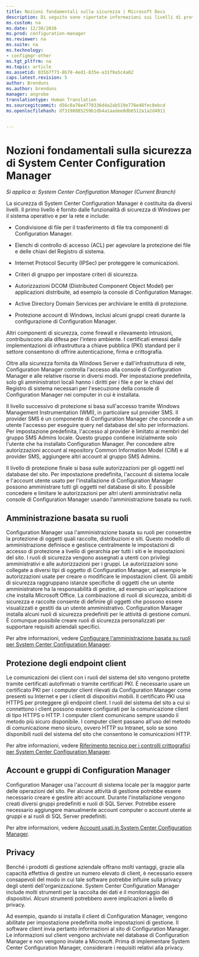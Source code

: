 ```yaml
---
title: Nozioni fondamentali sulla sicurezza | Microsoft Docs
description: Di seguito sono riportate informazioni sui livelli di protezione per System Center Configuration Manager.
ms.custom: na
ms.date: 12/30/2016
ms.prod: configuration-manager
ms.reviewer: na
ms.suite: na
ms.technology:
- configmgr-other
ms.tgt_pltfrm: na
ms.topic: article
ms.assetid: 035b7f73-8b78-4ed1-835e-a31f9a5c4a02
caps.latest.revision: 5
author: Brenduns
ms.author: brenduns
manager: angrobe
translationtype: Human Translation
ms.sourcegitcommit: d56c8a76e4770336d4a2ab519e776e48fec8ebcd
ms.openlocfilehash: df3198885259b1db4a1aadee0db6512a1a2d4911


---
```

# <a name="fundamentals-of-security-for-system-center-configuration-manager"></a>Nozioni fondamentali sulla sicurezza di System Center Configuration Manager

*Si applica a: System Center Configuration Manager (Current Branch)*

La sicurezza di System Center Configuration Manager è costituita da diversi livelli. Il primo livello è fornito dalle funzionalità di sicurezza di Windows per il sistema operativo e per la rete e include:  

-   Condivisione di file per il trasferimento di file tra componenti di Configuration Manager.  

-   Elenchi di controllo di accesso (ACL) per agevolare la protezione dei file e delle chiavi del Registro di sistema.  

-   Internet Protocol Security (IPSec) per proteggere le comunicazioni.  

-   Criteri di gruppo per impostare criteri di sicurezza.  

-   Autorizzazioni DCOM (Distributed Component Object Model) per applicazioni distribuite, ad esempio la console di Configuration Manager.  

-   Active Directory Domain Services per archiviare le entità di protezione.  

-   Protezione account di Windows, inclusi alcuni gruppi creati durante la configurazione di Configuration Manager.  

Altri componenti di sicurezza, come firewall e rilevamento intrusioni, contribuiscono alla difesa per l'intero ambiente. I certificati emessi dalle implementazioni di infrastruttura a chiave pubblica (PKI) standard per il settore consentono di offrire autenticazione, firma e crittografia.  

Oltre alla sicurezza fornita da Windows Server e dall'infrastruttura di rete, Configuration Manager controlla l'accesso alla console di Configuration Manager e alle relative risorse in diversi modi. Per impostazione predefinita, solo gli amministratori locali hanno i diritti per i file e per le chiavi del Registro di sistema necessari per l'esecuzione della console di Configuration Manager nei computer in cui è installata.  

Il livello successivo di protezione si basa sull'accesso tramite Windows Management Instrumentation (WMI), in particolare sul provider SMS. Il provider SMS è un componente di Configuration Manager che concede a un utente l'accesso per eseguire query nel database del sito per informazioni. Per impostazione predefinita, l'accesso al provider è limitato ai membri del gruppo SMS Admins locale. Questo gruppo contiene inizialmente solo l'utente che ha installato Configuration Manager. Per concedere altre autorizzazioni account al repository Common Information Model (CIM) e al provider SMS, aggiungere altri account al gruppo SMS Admins.  

Il livello di protezione finale si basa sulle autorizzazioni per gli oggetti nel database del sito. Per impostazione predefinita, l'account di sistema locale e l'account utente usato per l'installazione di Configuration Manager possono amministrare tutti gli oggetti nel database di sito. È possibile concedere e limitare le autorizzazioni per altri utenti amministrativi nella console di Configuration Manager usando l'amministrazione basata su ruoli.  



## <a name="role-based-administration"></a>Amministrazione basata su ruoli  
 Configuration Manager usa l'amministrazione basata su ruoli per consentire la protezione di oggetti quali raccolte, distribuzioni e siti. Questo modello di amministrazione definisce e gestisce centralmente le impostazioni di accesso di protezione a livello di gerarchia per tutti i siti e le impostazioni del sito. I ruoli di sicurezza vengono assegnati a utenti con privilegi amministrativi e alle autorizzazioni per i gruppi. Le autorizzazioni sono collegate a diversi tipi di oggetto di Configuration Manager, ad esempio le autorizzazioni usate per creare o modificare le impostazioni client. Gli ambiti di sicurezza raggruppano istanze specifiche di oggetti che un utente amministratore ha la responsabilità di gestire, ad esempio un'applicazione che installa Microsoft Office. La combinazione di ruoli di sicurezza, ambiti di sicurezza e raccolte consente di definire gli oggetti che possono essere visualizzati e gestiti da un utente amministrativo. Configuration Manager installa alcuni ruoli di sicurezza predefiniti per le attività di gestione comuni. È comunque possibile creare ruoli di sicurezza personalizzati per supportare requisiti aziendali specifici.  

 Per altre informazioni, vedere [Configurare l'amministrazione basata su ruoli per System Center Configuration Manager](../../core/servers/deploy/configure/configure-role-based-administration.md).  

## <a name="securing-client-endpoints"></a>Protezione degli endpoint client  
 Le comunicazioni dei client con i ruoli del sistema del sito vengono protette tramite certificati autofirmati o tramite certificati PKI. È necessario usare un certificato PKI per i computer client rilevati da Configuration Manager come presenti su Internet e per i client di dispositivi mobili. Il certificato PKI usa HTTPS per proteggere gli endpoint client. I ruoli del sistema del sito a cui si connettono i client possono essere configurati per la comunicazione client di tipo HTTPS o HTTP. I computer client comunicano sempre usando il metodo più sicuro disponibile. I computer client passano all'uso del metodo di comunicazione meno sicuro, ovvero HTTP su Intranet, solo se sono disponibili ruoli del sistema del sito che consentono le comunicazioni HTTP.  

 Per altre informazioni, vedere [Riferimento tecnico per i controlli crittografici per System Center Configuration Manager](../../protect/deploy-use/cryptographic-controls-technical-reference.md).  

## <a name="configuration-manager-accounts-and-groups"></a>Account e gruppi di Configuration Manager  
 Configuration Manager usa l'account di sistema locale per la maggior parte delle operazioni del sito. Per alcune attività di gestione potrebbe essere necessario creare e gestire altri account. Durante l'installazione vengono creati diversi gruppi predefiniti e ruoli di SQL Server. Potrebbe essere necessario aggiungere manualmente account computer o account utente ai gruppi e ai ruoli di SQL Server predefiniti.  

 Per altre informazioni, vedere [Account usati in System Center Configuration Manager](../../core/plan-design/hierarchy/accounts.md).  

## <a name="privacy"></a>Privacy  
 Benché i prodotti di gestione aziendale offrano molti vantaggi, grazie alla capacità effettiva di gestire un numero elevato di client, è necessario essere consapevoli del modo in cui tale software potrebbe influire sulla privacy degli utenti dell'organizzazione. System Center Configuration Manager include molti strumenti per la raccolta dei dati e il monitoraggio dei dispositivi. Alcuni strumenti potrebbero avere implicazioni a livello di privacy.  

 Ad esempio, quando si installa il client di Configuration Manager, vengono abilitate per impostazione predefinita molte impostazioni di gestione. Il software client invia pertanto informazioni al sito di Configuration Manager. Le informazioni sul client vengono archiviate nel database di Configuration Manager e non vengono inviate a Microsoft. Prima di implementare System Center Configuration Manager, considerare i requisiti relativi alla privacy.  



<!--HONumber=Dec16_HO5-->


